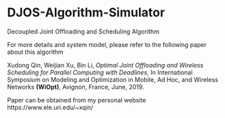 # DJOS-Algorithm-Simulator

<p>Decoupled Joint Offloading and Scheduling Algorithm</p>
<p>For more details and system model, please refer to the following paper about this algorithm</p>
<p>Xudong Qin, Weijian Xu, Bin Li, <i>Optimal Joint Offloading and Wireless Scheduling for Parallel Computing with Deadlines</i>, In International Symposium on Modeling and Optimization in Mobile, Ad Hoc, and Wireless Networks <b>(WiOpt)</b>, Avignon, France, June, 2019. </P>
<p>Paper can be obtained from my personal website https://www.ele.uri.edu/~xqin/</p>
